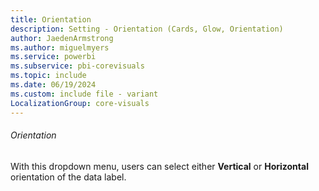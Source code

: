 ```yaml
---
title: Orientation
description: Setting - Orientation (Cards, Glow, Orientation)
author: JaedenArmstrong
ms.author: miguelmyers
ms.service: powerbi
ms.subservice: pbi-corevisuals
ms.topic: include
ms.date: 06/19/2024
ms.custom: include file - variant
LocalizationGroup: core-visuals
---
```

###### Orientation

With this dropdown menu, users can select either **Vertical** or **Horizontal** orientation of the data label.
